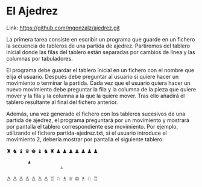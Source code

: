 # El Ajedrez

Link: https://github.com/mgonzalz/ajedrez.git

La primera tarea consiste en escribir un programa que guarde en un fichero la secuencia de tableros de una partida de ajedrez. Partiremos del tablero inicial donde las filas del tablero están separadas por cambios de línea y las columnas por tabuladores.

El programa debe guardar el tablero inicial en un fichero con el nombre que elija el usuario. Después debe preguntar al usuario si quiere hacer un movimiento o terminar la partida. Cada vez que el usuario quiera hacer un nuevo movimiento debe preguntar la fila y la columna de la pieza que quiere mover y la fila y la columna a la que la quiere mover. Tras ello añadirá el tablero resultante al final del fichero anterior.

Además, una vez generado el fichero con los tableros sucesivos de una partida de ajedrez, el programa preguntará por un movimiento y mostrará por pantalla el tablero correspondiente ese movimiento. Por ejemplo, utilizando el fichero partida-ajedrez.txt, si el usuario introduce el movimiento 2, debería mostrar por pantalla el siguiente tablero:

♜	♞	♝	♛	♚	♝	♞	♜
♟	♟	♟		♟	♟	♟	♟
							
			♟				
						♙	
							
♙	♙	♙	♙	♙	♙		♙
♖	♘	♗	♕	♔	♗	♘	♖
